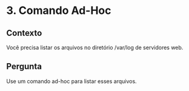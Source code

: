 # 3. Comando Ad-Hoc

## Contexto
Você precisa listar os arquivos no diretório /var/log de servidores web.

## Pergunta
Use um comando ad-hoc para listar esses arquivos.
